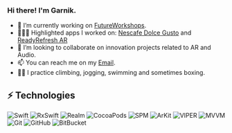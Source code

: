 ### Hi there! I'm Garnik.

- 🔭 I’m currently working on [FutureWorkshops](https://www.fws.io/).
- 👨🏻‍🍳 Highlighted apps I worked on: [Nescafe Dolce Gusto](https://apps.apple.com/es/app/nescaf%C3%A9-dolce-gusto/id1396478745) and [ReadyRefresh AR](https://apps.apple.com/us/app/readyrefresh-3d-dispenser/id1500010640)
- 👯 I’m looking to collaborate on innovation projects related to AR and Audio.
- 📫 You can reach me on my [Email](mailto:ghgarnik@gmail.com).
- 🧗‍♀️ I practice climbing, jogging, swimming and sometimes boxing.


## ⚡ Technologies

![Swift](http://img.shields.io/badge/-Swift-black?style=plastic&logo=swift)
![RxSwift](http://img.shields.io/badge/-RxSwift-black?style=plastic&logo=reactivex&logoColor=CE148D)
![Realm](http://img.shields.io/badge/-Realm-black?style=plastic&logo=realm&logoColor=6C5EEF)
![CocoaPods](http://img.shields.io/badge/-CocoaPods-black?style=plastic&logo=cocoapods&logoColor=FA2B04)
![SPM](http://img.shields.io/badge/-SPM-black?style=plastic)
![ArKit](http://img.shields.io/badge/-ArKit-black?style=plastic)
![VIPER](http://img.shields.io/badge/-VIPER-red?style=plastic)
![MVVM](http://img.shields.io/badge/-MVVM-red?style=plastic)
![Git](https://img.shields.io/badge/-Git-black?style=plastic&logo=git)
![GitHub](https://img.shields.io/badge/-GitHub-181717?style=plastic&logo=github)
![BitBucket](https://img.shields.io/badge/-BitBucket-darkblue?style=plastic&logo=bitbucket)
